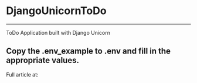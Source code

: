 # DjangoUnicornToDo
---
ToDo Application built with Django Unicorn

Copy the .env_example to .env and fill in the appropriate values.
---
Full article at: 
